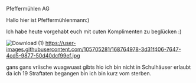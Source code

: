 Pfeffermühlen AG

Hallo hier ist Pfeffermühlenmann:)

Ich habe heute vorgehabt euch mit cuten Komplimenten zu beglücken :)


![Download (1)](https://user-images.githubusercontent.com/105705281/168764945-3da5092f-d38a-4fc3-81e3-570ac27ea2f7.jpg)
https://user-images.githubusercontent.com/105705281/168764978-3d31f406-7647-4cd5-9877-50d40dcf99ef.jpg

gans gans vriische wuagwuast gibts hio ich bin nicht in Schulhäuser erlaubt da ich 19 Straftaten begangen bin ich bin kurz vom sterben.